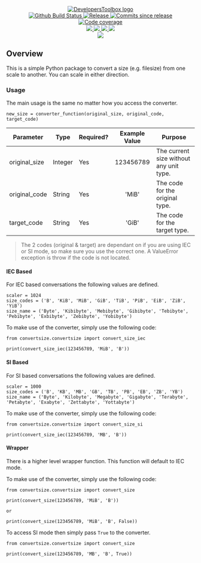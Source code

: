 <p align="center">
    <a href="https://github.com/DevelopersToolbox/">
        <img src="https://cdn.wolfsoftware.com/assets/images/github/organisations/developerstoolbox/black-and-white-circle-256.png" alt="DevelopersToolbox logo" />
    </a>
    <br />
    <a href="https://github.com/DevelopersToolbox/convert-size/actions/workflows/cicd-pipeline.yml">
        <img src="https://img.shields.io/github/workflow/status/DevelopersToolbox/convert-size/CICD%20Pipeline/master?style=for-the-badge" alt="Github Build Status">
    </a>
    <a href="https://github.com/DevelopersToolbox/convert-size/releases/latest">
        <img src="https://img.shields.io/github/v/release/DevelopersToolbox/convert-size?color=blue&label=Latest%20Release&style=for-the-badge" alt="Release">
    </a>
    <a href="https://github.com/DevelopersToolbox/convert-size/releases/latest">
        <img src="https://img.shields.io/github/commits-since/DevelopersToolbox/convert-size/latest.svg?color=blue&style=for-the-badge" alt="Commits since release">
    </a>
    <a href="https://app.codecov.io/gh/DevelopersToolbox/convert-size">
        <img src="https://img.shields.io/codecov/c/gh/DevelopersToolbox/convert-size?style=for-the-badge" alt="Code coverage">
    </a>
    <br />
    <a href=".github/CODE_OF_CONDUCT.md">
        <img src="https://img.shields.io/badge/Code%20of%20Conduct-blue?style=for-the-badge" />
    </a>
    <a href=".github/CONTRIBUTING.md">
        <img src="https://img.shields.io/badge/Contributing-blue?style=for-the-badge" />
    </a>
    <a href=".github/SECURITY.md">
        <img src="https://img.shields.io/badge/Report%20Security%20Concern-blue?style=for-the-badge" />
    </a>
    <a href="https://github.com/DevelopersToolbox/convert-size/issues">
        <img src="https://img.shields.io/badge/Get%20Support-blue?style=for-the-badge" />
    </a>
    <br />
    <a href="https://wolfsoftware.com/">
        <img src="https://img.shields.io/badge/Created%20by%20Wolf%20Software-blue?style=for-the-badge" />
    </a>
</p>

## Overview

This is a simple Python package to convert a size (e.g. filesize) from one scale to another. You can scale in either direction.

### Usage

The main usage is the same no matter how you access the converter.

```shell
new_size = converter_function(original_size, original_code, target_code)
```

| Parameter      | Type    | Required?     | Example Value | Purpose                                 |
| -------------- | ------- | ------------- | :-----------: | --------------------------------------- |
| original\_size | Integer | Yes           | 123456789     | The current size without any unit type. |
| original\_code | String  | Yes           | 'MiB'         | The code for the original type.         |
| target\_code   | String  | Yes           | 'GiB'         | The code for the target type.           |

> The 2 codes (original &amp; target) are dependant on if you are using IEC or SI mode, so make sure you use the correct one. A ValueError exception is throw if the code is not located.

#### IEC Based

For IEC based conversations the following values are defined.

```shell
scaler = 1024
size_codes = ('B', 'KiB', 'MiB', 'GiB', 'TiB', 'PiB', 'EiB', 'ZiB', 'YiB')
size_name = ('Byte', 'Kibibyte', 'Mebibyte', 'Gibibyte', 'Tebibyte', 'Pebibyte', 'Exbibyte', 'Zebibyte', 'Yobibyte')
```

To make use of the converter, simply use the following code:

```shell
from convertsize.convertsize import convert_size_iec

print(convert_size_iec(123456789, 'MiB', 'B'))
```

#### SI Based

For SI based conversations the following values are defined.

```shell
scaler = 1000
size_codes = ('B', 'KB', 'MB', 'GB', 'TB', 'PB', 'EB', 'ZB', 'YB')
size_name = ('Byte', 'Kilobyte', 'Megabyte', 'Gigabyte', 'Terabyte', 'Petabyte', 'Exabyte', 'Zettabyte', 'Yottabyte')
```

To make use of the converter, simply use the following code:

```shell
from convertsize.convertsize import convert_size_si

print(convert_size_iec(123456789, 'MB', 'B'))
```

#### Wrapper

There is a higher level wrapper function. This function will default to IEC mode.

To make use of the converter, simply use the following code:

```shell
from convertsize.convertsize import convert_size

print(convert_size(123456789, 'MiB', 'B'))

or

print(convert_size(123456789, 'MiB', 'B', False))
```

To access SI mode then simply pass `True` to the converter.

```shell
from convertsize.convertsize import convert_size

print(convert_size(123456789, 'MB', 'B', True))
```
